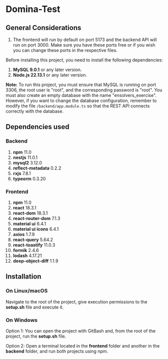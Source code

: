 ﻿# Domina-Test

## General Considerations

1. The frontend will run by default on port 5173 and the backend API will run on port 3000. Make sure you have these ports free or if you wish you can change these ports in the respective files.

Before installing this project, you need to install the following dependencies:

1. **MySQL 9.0.1** or any later version.
2. **Node.js 22.13.1** or any later version.

**Note:** To run this project, you must ensure that MySQL is running on port 3306, the root user is "root", and the corresponding password is "root". You must also create an empty database with the name "ensolvers_exercise". However, if you want to change the database configuration, remember to modify the file `/backend/app.module.ts` so that the REST API connects correctly with the database.

## Dependencies used

### Backend

1. **npm** 11.0
2. **nestjs** 11.0.1
3. **mysql2** 3.12.0
4. **reflect-metadata** 0.2.2
5. **rxjs** 7.8.1
6. **typeorm** 0.3.20

### Frontend

1. **npm** 11.0
2. **react** 18.3.1
3. **react-dom** 18.3.1
4. **react-router-dom** 7.1.3
5. **material ui** 6.4.1
6. **material ui icons** 6.4.1
7. **axios** 1.7.9
8. **react-query** 5.64.2
9. **react-toastify** 11.0.3
10. **formik** 2.4.6
11. **lodash** 4.17.21
12. **deep-object-diff** 1.1.9

## Installation

### On Linux/macOS

Navigate to the root of the project, give execution permissions to the **setup.sh** file and execute it.

### On Windows

Option 1: You can open the project with GitBash and, from the root of the project, run the **setup.sh** file.

Option 2: Open a terminal located in the **frontend** folder and another in the **backend** folder, and run both projects using npm.
